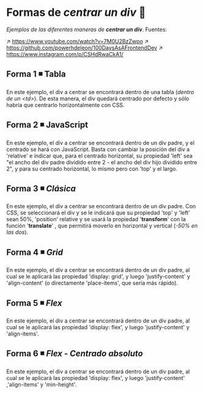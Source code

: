 # Formas de *centrar un div* 🤡

_Ejemplos de las diferentes maneras de **centrar un div**_. Fuentes:

↗ https://www.youtube.com/watch?v=7M0U2BzZwpo
↗ https://github.com/powerhdeleon/100DaysAsAFrontendDev
↗ https://www.instagram.com/p/CSHdRwaCkA1/

## Forma 1 ◾ Tabla

En este ejemplo, el div a centrar se encontrará dentro de una tabla (_dentro de un \<td>_). De esta manera, el div quedará centrado por defecto y sólo habría que centrarlo horizontalmente con CSS.

## Forma 2 ◾ JavaScript

En este ejemplo, el div a centrar se encontrará dentro de un div padre, y el centrado se hará con JavaScript. Basta con cambiar la posición del div a 'relative' e indicar que, para el centrado horizontal, su propiedad 'left' sea "el ancho del div padre dividido entre 2 - el ancho del div hijo dividido entre 2", y para su centrado horizontal, lo mismo pero con 'top' y el largo.

## Forma 3 ◾ *Clásica*

En este ejemplo, el div a centrar se encontrará dentro de un div padre. Con CSS, se seleccionará el div y se le indicará que su propiedad 'top' y 'left' sean 50%, 'position' relative y se usará la propiedad '**transform**' con la función '**translate**' , que permitirá moverlo en horizontal y vertical (_-50% en las dos_).

## Forma 4 ◾ *Grid*

En este ejemplo, el div a centrar se encontrará dentro de un div padre, al cual se le aplicará las propiedad 'display: grid', y luego 'justify-content' y 'align-content' (o directamente 'place-items', que sería más rápido).

## Forma 5 ◾ *Flex*

En este ejemplo, el div a centrar se encontrará dentro de un div padre, al cual se le aplicará las propiedad 'display: flex', y luego 'justify-content' y 'align-items'.

## Forma 6 ◾ *Flex - Centrado absoluto*

En este ejemplo, el div a centrar se encontrará dentro de un div padre, al cual se le aplicará las propiedad 'display: flex', y luego 'justify-content' ,'align-items' y 'min-height'.
